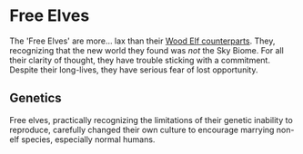 # Free Elves

The 'Free Elves' are more… lax than their [Wood Elf counterparts](#22.01). 
They, recognizing that the new world they found was *not* the Sky Biome. 
For all their clarity of thought, they have trouble sticking with a commitment.
Despite their long-lives, they have serious fear of lost opportunity.

## Genetics

Free elves, practically recognizing the limitations of their genetic inability to reproduce, carefully changed their own culture to encourage marrying non-elf species, especially normal humans. 

